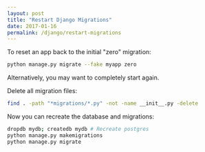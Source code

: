 ```yaml
---
layout: post
title: "Restart Django Migrations"
date: 2017-01-16
permalink: /django/restart-migrations
---
```


To reset an app back to the initial "zero" migration:

```zsh
python manage.py migrate --fake myapp zero
```

Alternatively, you may want to completely start again.

Delete all migration files:

```zsh
find . -path "*migrations/*.py" -not -name __init__.py -delete
```

Now you can recreate the database and migrations:

```zsh
dropdb mydb; createdb mydb # Recreate postgres
python manage.py makemigrations
python manage.py migrate
```
